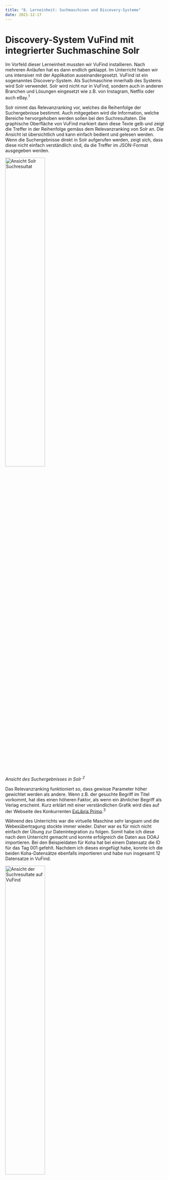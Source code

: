 ```yaml
---
title: "8. Lerneinheit: Suchmaschinen und Discovery-Systeme"
date: 2021-12-17
---
```


<h1>Discovery-System VuFind mit integrierter Suchmaschine Solr</h1>

<p>Im Vorfeld dieser Lerneinheit mussten wir VuFind installieren. Nach mehreren Anläufen hat es dann endlich geklappt. Im Unterricht haben wir uns intensiver mit der Applikation auseinandergesetzt. VuFind ist ein sogenanntes Discovery-System. Als Suchmaschine innerhalb des Systems wird Solr verwendet. Solr wird nicht nur in VuFind, sondern auch in anderen Branchen und Lösungen eingesetzt wie z.B. von Instagram, Netflix oder auch eBay.<sup>1</sup> <br></p>

<p>Solr nimmt das Relevanzranking vor, welches die Reihenfolge der Suchergebnisse bestimmt. Auch mitgegeben wird die Information, welche Bereiche hervorgehoben werden sollen bei den Suchresultaten. Die graphische Oberfläche von VuFind markiert dann diese Texte gelb und zeigt die Treffer in der Reihenfolge gemäss dem Relevanzranking von Solr an. Die Ansicht ist übersichtlich und kann einfach bedient und gelesen werden. Wenn die Suchergebnisse direkt in Solr aufgerufen werden, zeigt sich, dass diese nicht einfach verständlich sind, da die Treffer im JSON-Format ausgegeben werden.<br></p>

<p><img src="https://user-images.githubusercontent.com/83494929/146582606-e4bca8e7-6b5c-474d-9425-49b6464d24d5.png" alt=" Ansicht Solr Suchresultat" width="50%"><br>
  <i>Ansicht des Suchergebnisses in Solr <sup>2</sup></i><br></p>

<p>Das Relevanzranking funktioniert so, dass gewisse Parameter höher gewichtet werden als andere. Wenn z.B. der gesuchte Begriff im Titel vorkommt, hat dies einen höheren Faktor, als wenn ein ähnlicher Begriff als Verlag erscheint. Kurz erklärt mit einer verständlichen Grafik wird dies auf der Webseite des Konkurrenten <a href="https://exlibrisgroup.com/de/produkte/primo/relevanzranking/" target="_blank">ExLibris Primo</a>.<sup>3</sup> <br></p>

<p>Während des Unterrichts war die virtuelle Maschine sehr langsam und die Webexübertragung stockte immer wieder. Daher war es für mich nicht einfach der Übung zur Datenintegration zu folgen. Somit habe ich diese nach dem Unterricht gemacht und konnte erfolgreich die Daten aus DOAJ importieren. Bei den Beispieldaten für Koha hat bei einem Datensatz die ID für das Tag 001 gefehlt. Nachdem ich dieses eingefügt habe, konnte ich die beiden Koha-Datensätze ebenfalls importieren und habe nun insgesamt 12 Datensatze in VuFind.<br></p>

<p><img src="https://user-images.githubusercontent.com/83494929/146583302-bd31d257-6982-4d6c-8c37-a83d6816b557.png" alt=" Ansicht der Suchresultate auf VuFind" width="50%"><br>
  <i>Ansicht des Suchergebnisses in VuFind <sup>4</sup></i><br></p>

<p>Am Ende dieser Unterrichtseinheit haben wir nun alle Elemente des Schaubilds zu den Lehrinhalten behandelt. </p>

<p><img src="https://user-images.githubusercontent.com/83494929/146583725-d5f10130-b244-47de-8d20-11a9796ac6b8.png" alt="Grafische Darstellung des Lehrinhalts" width="100%"><br>
  <i>Schaubild Lehrinhalte BAIN <sup>5</sup> </i><br></p>

<p>Das Bibliothekssystem Koha (<a href="https://melakae.github.io/bain_lerntagebuch/2021/10/01/lerneinheit_2.html" target="_blank">Lerneinheit 2</a>) und das Archivinformationssystem ArchivesSpace (<a href="https://melakae.github.io/bain_lerntagebuch/2021/11/05/lerneinheit_4.html" target="_blank">Lerneinheit 4</a>) haben wir installiert und anschliessend Objekte erfasst. Bei der Repository-Software DSpace (<a href="https://melakae.github.io/bain_lerntagebuch/2021/11/19/lerneinheit_5.html" target="_blank">Lerneinheit 5</a>) konnten wir die Testumgebung nutzen und dort ein Dokument ins Repository hochladen. Diese Daten haben wir anschliessend aus der Schnittstelle kopiert und so exportiert. Bei Koha und ArchivesSpace konnten wir die Daten über die OAI-PMH-Schnittstelle (<a href="https://melakae.github.io/bain_lerntagebuch/2021/11/05/lerneinheit_4.html" target="_blank">Lerneinheit 4</a> und <a href="https://melakae.github.io/bain_lerntagebuch/2021/11/19/lerneinheit_5.html" target="_blank">Lerneinheit 5</a>) direkt mittels VuFindHarvest (<a href="https://melakae.github.io/bain_lerntagebuch/2021/12/02/lerneinheit_6.html" target="_blank">Lerneinheit 6</a>) aufrufen, um sie zu exportieren. Da die drei Datensätze unterschiedliche Metadaten-Standards aufwiesen, mussten sie in der Software marcEdit (<a href="https://melakae.github.io/bain_lerntagebuch/2021/12/02/lerneinheit_6.html" target="_blank">Lerneinheit 6</a>) in das Datenformat MARC21-XML transformiert werden. Dank dem Crosswalk standen dann die Daten in einem Metadaten-Standard zur Verfügung, in welchem sie anschliessen weiterverarbeitet werden konnten. Zusätzlich zu den drei erwähnten Systemen, wurden auch noch Tabellendaten im csv-Format in OpenRefine (<a href="https://melakae.github.io/bain_lerntagebuch/2021/12/03/lerneinheit_7.html" target="_blank">Lerneinheit 7</a>) behandelt und ebenfalls als MARC21-XML exportiert. In der aktuellen Lerneinheit wurden nun die gesammelten Daten nun in die Suchmaschine Solr eingelesen, welche in VuFind integriert ist. In der grafischen Oberfläche von VuFind stehen die importierten Datensätze jetzt zur Verfügung und können genutzt werden. <br></p>

<h3>Quellennachweis</h3>
<ul style="list-style:none">
  <li><sup>1</sup> Apache Software Foundation. Solr.  <a href="https://solr.apache.org/community.html#powered-by" target="_blank">https://solr.apache.org/community.html#powered-by</a>, aufgerufen am 24.12.2021</li>  
  <li><sup>2</sup> Solr. <a href="http://localhost:8983/solr/#/biblio/query" target="_blank">http://localhost:8983/solr/#/biblio/query</a> (Link ist nicht öffentlich zugänglich), abgerufen am 17.12.2021</li>
  <li><sup>3</sup> ExLibris Primo. Relevenzranking. <a href="https://exlibrisgroup.com/de/produkte/primo/relevanzranking/" target="_blank">https://exlibrisgroup.com/de/produkte/primo/relevanzranking</a>, aufgerufen am 24.12.2021</li>
  <li><sup>4</sup> VuFind. <a href="http://localhost/vufind" target="_blank">http://localhost/vufind</a> (Link ist nicht öffentlich zugänglich), abgerufen am 17.12.2021</li>
  <li><sup>5</sup> Lohmeier, Felix und Meyer, Sebastian (2021). Skript BAIN, 1. Technische Grundlagen. <a href="https://bain.felixlohmeier.de/#/01_technische-grundlagen" target="_blank">https://bain.felixlohmeier.de/#/01_technische-grundlagen</a>, abgerufen 20.09.2021</li>
  </ul>
